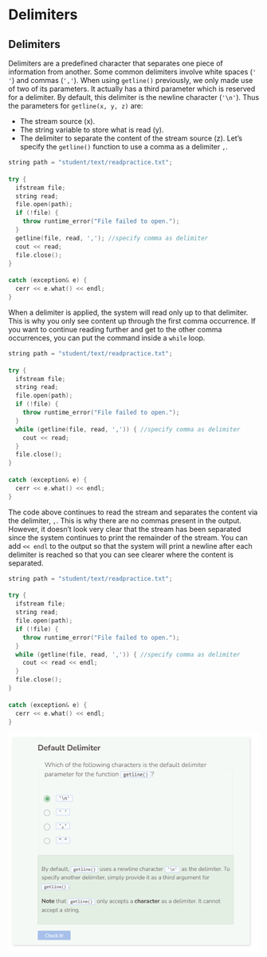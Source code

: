 # Delimiters
## Delimiters
Delimiters are a predefined character that separates one piece of information from another. Some common delimiters involve white spaces (`' '`) and commas (`','`). When using `getline()` previously, we only made use of two of its parameters. It actually has a third parameter which is reserved for a delimiter. By default, this delimiter is the newline character (`'\n'`). Thus the parameters for `getline(x, y, z)` are:
- The stream source (x).
- The string variable to store what is read (y).
- The delimiter to separate the content of the stream source (z).
Let’s specify the `getline()` function to use a comma as a delimiter `,`.

```cpp
string path = "student/text/readpractice.txt";

try {
  ifstream file;
  string read;
  file.open(path);
  if (!file) {
    throw runtime_error("File failed to open.");
  }
  getline(file, read, ','); //specify comma as delimiter
  cout << read;
  file.close();
}
  
catch (exception& e) {
  cerr << e.what() << endl;
}
```

When a delimiter is applied, the system will read only up to that delimiter. This is why you only see content up through the first comma occurrence. If you want to continue reading further and get to the other comma occurrences, you can put the command inside a `while` loop.

```cpp
string path = "student/text/readpractice.txt";

try {
  ifstream file;
  string read;
  file.open(path);
  if (!file) {
    throw runtime_error("File failed to open.");
  }
  while (getline(file, read, ',')) { //specify comma as delimiter
    cout << read;
  }
  file.close();
}
  
catch (exception& e) {
  cerr << e.what() << endl;
}
```

The code above continues to read the stream and separates the content via the delimiter, `,`. This is why there are no commas present in the output. However, it doesn’t look very clear that the stream has been separated since the system continues to print the remainder of the stream. You can add `<< endl` to the output so that the system will print a newline after each delimiter is reached so that you can see clearer where the content is separated.

```cpp
string path = "student/text/readpractice.txt";

try {
  ifstream file;
  string read;
  file.open(path);
  if (!file) {
    throw runtime_error("File failed to open.");
  }
  while (getline(file, read, ',')) { //specify comma as delimiter
    cout << read << endl;
  }
  file.close();
}
  
catch (exception& e) {
  cerr << e.what() << endl;
}
```

![Question 4](_assets/Q4.png)